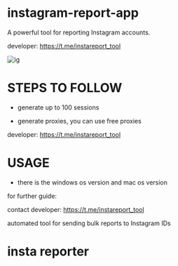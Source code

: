 # instagram-report-app
A powerful tool for reporting Instagram accounts.

developer: https://t.me/instareport_tool 

![ig](https://github.com/user-attachments/assets/776abf34-6e17-4eab-b126-84ec62a0fd19)

# STEPS TO FOLLOW
- generate up to 100 sessions

- generate proxies, you can use free proxies

developer: https://t.me/instareport_tool

# USAGE
- there is the windows os version and mac os version

for further guide:

contact developer: https://t.me/instareport_tool

automated tool for sending bulk reports to Instagram IDs

# insta reporter
